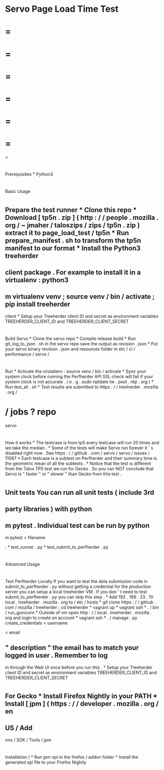 Servo
Page
Load
Time
Test
=
=
=
=
=
=
=
=
=
=
=
=
=
=
#
Prerequisites
*
Python3
#
Basic
Usage
#
#
Prepare
the
test
runner
*
Clone
this
repo
*
Download
[
tp5n
.
zip
]
(
http
:
/
/
people
.
mozilla
.
org
/
~
jmaher
/
taloszips
/
zips
/
tp5n
.
zip
)
extract
it
to
page_load_test
/
tp5n
*
Run
prepare_manifest
.
sh
to
transform
the
tp5n
manifest
to
our
format
*
Install
the
Python3
treeherder
-
client
package
.
For
example
to
install
it
in
a
virtualenv
:
python3
-
m
virtualenv
venv
;
source
venv
/
bin
/
activate
;
pip
install
treeherder
-
client
*
Setup
your
Treeherder
client
ID
and
secret
as
environment
variables
TREEHERDER_CLIENT_ID
and
TREEHERDER_CLIENT_SECRET
#
#
Build
Servo
*
Clone
the
servo
repo
*
Compile
release
build
*
Run
git_log_to_json
.
sh
in
the
servo
repo
save
the
output
as
revision
.
json
*
Put
your
servo
binary
revision
.
json
and
resources
folder
in
etc
/
ci
/
performance
/
servo
/
#
#
Run
*
Activate
the
virutalenv
:
source
venv
/
bin
/
activate
*
Sync
your
system
clock
before
running
the
Perfherder
API
SSL
check
will
fail
if
your
system
clock
is
not
accurate
.
(
e
.
g
.
sudo
nptdate
tw
.
pool
.
ntp
.
org
)
*
Run
test_all
.
sh
*
Test
results
are
submitted
to
https
:
/
/
treeherder
.
mozilla
.
org
/
#
/
jobs
?
repo
=
servo
#
How
it
works
*
The
testcase
is
from
tp5
every
testcase
will
run
20
times
and
we
take
the
median
.
*
Some
of
the
tests
will
make
Servo
run
forever
it
'
s
disabled
right
now
.
See
https
:
/
/
github
.
com
/
servo
/
servo
/
issues
/
11087
*
Each
testcase
is
a
subtest
on
Perfherder
and
their
summary
time
is
the
geometric
mean
of
all
the
subtests
.
*
Notice
that
the
test
is
different
from
the
Talos
TP5
test
we
run
for
Gecko
.
So
you
can
NOT
conclude
that
Servo
is
"
faster
"
or
"
slower
"
than
Gecko
from
this
test
.
#
Unit
tests
You
can
run
all
unit
tests
(
include
3rd
-
party
libraries
)
with
python
-
m
pytest
.
Individual
test
can
be
run
by
python
-
m
pytest
<
filename
>
:
*
test_runner
.
py
*
test_submit_to_perfherder
.
py
#
Advanced
Usage
#
#
Test
Perfherder
Locally
If
you
want
to
test
the
data
submission
code
in
submit_to_perfherder
.
py
without
getting
a
credential
for
the
production
server
you
can
setup
a
local
treeherder
VM
.
If
you
don
'
t
need
to
test
submit_to_perfherder
.
py
you
can
skip
this
step
.
*
Add
192
.
168
.
33
.
10
local
.
treeherder
.
mozilla
.
org
to
/
etc
/
hosts
*
git
clone
https
:
/
/
github
.
com
/
mozilla
/
treeherder
;
cd
treeherder
*
vagrant
up
*
vagrant
ssh
*
.
/
bin
/
run_gunicorn
*
Outside
of
vm
open
http
:
/
/
local
.
treeherder
.
mozilla
.
org
and
login
to
create
an
account
*
vagrant
ssh
*
.
/
manage
.
py
create_credentials
<
username
>
<
email
>
"
description
"
the
email
has
to
match
your
logged
in
user
.
Remember
to
log
-
in
through
the
Web
UI
once
before
you
run
this
.
*
Setup
your
Treeherder
client
ID
and
secret
as
environment
variables
TREEHERDER_CLIENT_ID
and
TREEHERDER_CLIENT_SECRET
#
#
For
Gecko
*
Install
Firefox
Nightly
in
your
PATH
*
Install
[
jpm
]
(
https
:
/
/
developer
.
mozilla
.
org
/
en
-
US
/
Add
-
ons
/
SDK
/
Tools
/
jpm
#
Installation
)
*
Run
jpm
xpi
in
the
firefox
/
addon
folder
*
Install
the
generated
xpi
file
to
your
Firefox
Nightly
